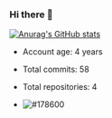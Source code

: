 ### Hi there 👋
[![Anurag's GitHub stats](https://github-readme-stats.vercel.app/api?username=REgorion)](https://github.com/anuraghazra/github-readme-stats&count_private=true)

 - Account age: 4 years
 - Total commits: 58
 - Total repositories: 4

 - ![#178600](https://via.placeholder.com/15/#178600/000000?text=C#:+100%)
